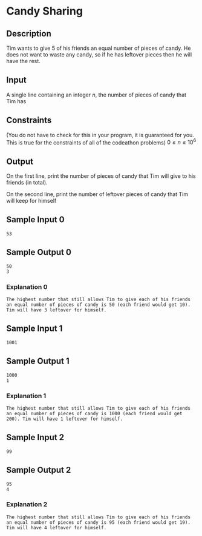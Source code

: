# Candy Sharing



## Description
Tim wants to give 5 of his friends an equal number of pieces of candy. He does not want to waste any candy, so if he has leftover pieces then he will have the rest.


## Input
A single line containing an integer $n$, the number of pieces of candy that Tim has

## Constraints
(You do not have to check for this in your program, it is guaranteed for you. This is true for the constraints of all of the codeathon problems)
$0 \leq n \leq 10^6$



## Output
On the first line, print the number of pieces of candy that Tim will give to his friends (in total).

On the second line, print the number of leftover pieces of candy that Tim will keep for himself



## Sample Input 0

```
53
```
## Sample Output 0

```
50
3
```

### Explanation 0
```
The highest number that still allows Tim to give each of his friends an equal number of pieces of candy is 50 (each friend would get 10). Tim will have 3 leftover for himself.
```

## Sample Input 1

```
1001
```
## Sample Output 1

```
1000
1
```

### Explanation 1

```
The highest number that still allows Tim to give each of his friends an equal number of pieces of candy is 1000 (each friend would get 200). Tim will have 1 leftover for himself.
```

## Sample Input 2

```
99
```
## Sample Output 2

```
95
4
```

### Explanation 2

```
The highest number that still allows Tim to give each of his friends an equal number of pieces of candy is 95 (each friend would get 19). Tim will have 4 leftover for himself.
```
